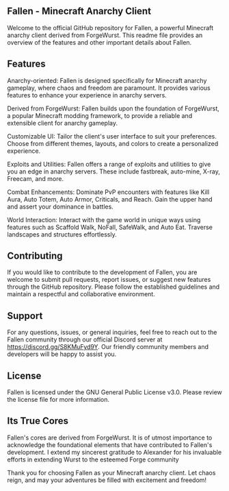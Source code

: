## Fallen - Minecraft Anarchy Client

Welcome to the official GitHub repository for Fallen, a powerful Minecraft anarchy client derived from ForgeWurst. This readme file provides an overview of the features and other important details about Fallen.

## Features

Anarchy-oriented: Fallen is designed specifically for Minecraft anarchy gameplay, where chaos and freedom are paramount. It provides various features to enhance your experience in anarchy servers.

Derived from ForgeWurst: Fallen builds upon the foundation of ForgeWurst, a popular Minecraft modding framework, to provide a reliable and extensible client for anarchy gameplay.

Customizable UI: Tailor the client's user interface to suit your preferences. Choose from different themes, layouts, and colors to create a personalized experience.

Exploits and Utilities: Fallen offers a range of exploits and utilities to give you an edge in anarchy servers. These include fastbreak, auto-mine, X-ray, Freecam, and more.

Combat Enhancements: Dominate PvP encounters with features like Kill Aura, Auto Totem, Auto Armor, Criticals, and Reach. Gain the upper hand and assert your dominance in battles.

World Interaction: Interact with the game world in unique ways using features such as Scaffold Walk, NoFall, SafeWalk, and Auto Eat. Traverse landscapes and structures effortlessly.

## Contributing

If you would like to contribute to the development of Fallen, you are welcome to submit pull requests, report issues, or suggest new features through the GitHub repository. Please follow the established guidelines and maintain a respectful and collaborative environment.

## Support
For any questions, issues, or general inquiries, feel free to reach out to the Fallen community through our official Discord server at https://discord.gg/S8KMuFyd9Y. Our friendly community members and developers will be happy to assist you.

## License
Fallen is licensed under the GNU General Public License v3.0. Please review the license file for more information.

## Its True Cores
Fallen's cores are derived from ForgeWurst. It is of utmost importance to acknowledge the foundational elements that have contributed to Fallen's development. I extend my sincerest gratitude to Alexander for his invaluable efforts in extending Wurst to the esteemed Forge community

Thank you for choosing Fallen as your Minecraft anarchy client. Let chaos reign, and may your adventures be filled with excitement and freedom!
